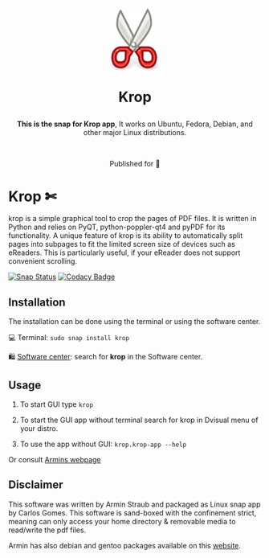 <h1 align="center">
  <img src="https://raw.githubusercontent.com/gocarlos/krop/master/snap/gui/icon.png" style="max-width:100px;">

  <br />

Krop</h1>

<p align="center"><b>This is the snap for Krop app</b>, It works on Ubuntu, Fedora, Debian, and other major Linux
distributions.</p>

<br>

<p align="center">Published for 🐧</p>

# Krop ✄

krop is a simple graphical tool to crop the pages of PDF files. It is written in Python and relies on PyQT, python-poppler-qt4 and pyPDF for its functionality. A unique feature of krop is its ability to automatically split pages into subpages to fit the limited screen size of devices such as eReaders. This is particularly useful, if your eReader does not support convenient scrolling.

[![Snap Status](https://build.snapcraft.io/badge/gocarlos/krop.svg)](https://build.snapcraft.io/user/gocarlos/krop)
[![Codacy Badge](https://api.codacy.com/project/badge/Grade/962d353f2fab4ea2bb594185dd506f0a)](https://www.codacy.com/manual/edumco/krop?utm_source=github.com&utm_medium=referral&utm_content=edumco/krop&utm_campaign=Badge_Grade)

## Installation

The installation can be done using the terminal or using the software center.

💻 Terminal: `sudo snap install krop`

🛍 [Software center](https://snapcraft.io/krop/): search for **krop** in the Software center.

## Usage

1. To start GUI type `krop`

2. To start the GUI app without terminal search for krop in Dvisual menu of your distro.

3. To use the app without GUI: `krop.krop-app --help`

Or consult [Armins webpage](http://arminstraub.com/software/krop#afewtricks)

## Disclaimer

This software was written by Armin Straub and packaged as Linux snap app by Carlos Gomes. This software is sand-boxed with the confinement strict, meaning can only access your home directory & removable media to read/write the pdf files.

Armin has also debian and gentoo packages available on this [website](http://arminstraub.com/software/krop).
